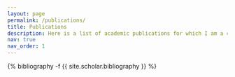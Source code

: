 ```yaml
---
layout: page
permalink: /publications/
title: Publications
description: Here is a list of academic publications for which I am a co-author. Where possible, I have added links to the full text, cover image, supplementary information, and associated code.
nav: true
nav_order: 1
---
```

<!-- _pages/publications.md -->
<div class="publications">

{% bibliography -f {{ site.scholar.bibliography }} %}

</div>
